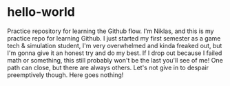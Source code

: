 # hello-world
Practice repository for learning the Github flow.
I'm Niklas, and this is my practice repo for learning Github. I just started my first semester as a game tech & simulation student, I'm very overwhelmed and kinda freaked out, but I'm gonna give it an honest try and do my best. If I drop out because I failed math or something, this still probably won't be the last you'll see of me! One path can close, but there are always others. Let's not give in to despair preemptively though. Here goes nothing! 
